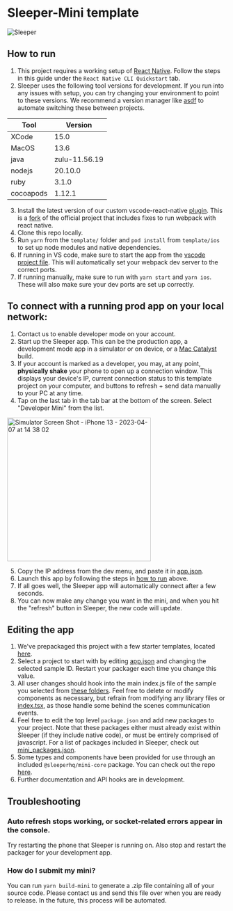 # Sleeper-Mini template

![Sleeper](https://user-images.githubusercontent.com/61988202/223927288-c54734de-39f9-40c5-bb24-d1b193c9c374.png)

## How to run

1. This project requires a working setup of [React Native](https://reactnative.dev/docs/environment-setup?guide=native). Follow the steps in this guide under the `React Native CLI Quickstart` tab.
2. Sleeper uses the following tool versions for development. If you run into any issues with setup, you can try changing your environment to point to these versions. We recommend a version manager like [asdf](https://asdf-vm.com/) to automate switching these between projects.

| Tool | Version |
| --- | --- |
| XCode | 15.0 |
| MacOS | 13.6 |
| java | zulu-11.56.19 |
| nodejs | 20.10.0 |
| ruby | 3.1.0 |
| cocoapods | 1.12.1 |

3. Install the latest version of our custom vscode-react-native [plugin](https://github.com/blitzstudios/sleeper-mini/blob/main/template/dev_tools/vscode-react-native-3.3.0.vsix). This is a [fork](https://github.com/blitzstudios/vscode-react-native/commits/release/3.3) of the official project that includes fixes to run webpack with react native.
4. Clone this repo locally.
5. Run `yarn` from the `template/` folder and `pod install` from `template/ios` to set up node modules and native dependencies.
6. If running in VS code, make sure to start the app from the [vscode project file](https://github.com/blitzstudios/sleeper-mini/blob/main/template.code-workspace). This will automatically set your webpack dev server to the correct ports.
7. If running manually, make sure to run with `yarn start` and `yarn ios`. These will also make sure your dev ports are set up correctly.

## To connect with a running prod app on your local network:

1. Contact us to enable developer mode on your account.
2. Start up the Sleeper app. This can be the production app, a development mode app in a simulator or on device, or a [Mac Catalyst](https://apps.apple.com/us/app/sleeper-fantasy-sports/id987367543) build.
3. If your account is marked as a developer, you may, at any point, <b>physically shake</b> your phone to open up a connection window. This displays your device's IP, current connection status to this template project on your computer, and buttons to refresh + send data manually to your PC at any time.
4. Tap on the last tab in the tab bar at the bottom of the screen. Select "Developer Mini" from the list.

<img width="330" alt="Simulator Screen Shot - iPhone 13 - 2023-04-07 at 14 38 02" src="https://github.com/blitzstudios/sleeper-mini/assets/61988202/71607a24-14ad-45a2-a9b7-e70f32e02f53">

5. Copy the IP address from the dev menu, and paste it in [app.json](https://github.com/blitzstudios/sleeper-mini/blob/main/template/app.json).
6. Launch this app by following the steps in [how to run](#how-to-run) above.
7. If all goes well, the Sleeper app will automatically connect after a few seconds.
8. You can now make any change you want in the mini, and when you hit the "refresh" button in Sleeper, the new code will update.

## Editing the app

1. We've prepackaged this project with a few starter templates, located [here](https://github.com/blitzstudios/sleeper-mini/tree/main/template/src).
2. Select a project to start with by editing [app.json](https://github.com/blitzstudios/sleeper-mini/blob/6938294b47fb4f764f9e5e70e8b7d00749f38b4e/template/app.json#L6) and changing the selected sample ID. Restart your packager each time you change this value.
3. All user changes should hook into the main index.js file of the sample you selected from [these folders](https://github.com/blitzstudios/sleeper-mini/tree/main/template/src). Feel free to delete or modify components as necessary, but refrain from modifying any library files or [index.tsx](https://github.com/blitzstudios/sleeper-mini/blob/main/template/index.tsx), as those handle some behind the scenes communication events.
4. Feel free to edit the top level `package.json` and add new packages to your project. Note that these packages either must already exist within Sleeper (if they include native code), or must be entirely comprised of javascript. For a list of packages included in Sleeper, check out [mini_packages.json](https://github.com/blitzstudios/sleeper-mini/blob/main/template/mini_packages.json).
5. Some types and components have been provided for use through an included `@sleeperhq/mini-core` package. You can check out the repo [here](https://github.com/blitzstudios/sleeper-mini-core).
6. Further documentation and API hooks are in development.

## Troubleshooting

### Auto refresh stops working, or socket-related errors appear in the console.
Try restarting the phone that Sleeper is running on. Also stop and restart the packager for your development app.

### How do I submit my mini?
You can run `yarn build-mini` to generate a .zip file containing all of your source code. Please contact us and send this file over when you are ready to release. In the future, this process will be automated.
